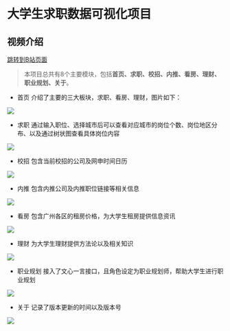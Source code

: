 # 大学生求职数据可视化项目

## 视频介绍
[跳转到B站页面](https://www.bilibili.com/video/BV1vJ4m1V7ip/?share_source=copy_web&vd_source=1ec1b980aaf2653d4c7b54f6d4acdd51)


> 本项目总共有8个主要模块，包括**首页、求职、校招、内推、看房、理财、职业规划、关于**。

* 首页 介绍了主要的三大板块，求职、看房、理财，图片如下：
<img src="https://raw.githubusercontent.com/ACE-wil/ACE-wil/data_visual_project/main/images/index.png">

* 求职 通过输入职位、选择城市后可以查看对应城市的岗位个数、岗位地区分布、以及通过树状图查看具体岗位内容
<img src="https://raw.githubusercontent.com/ACE-wil/ACE-wil/data_visual_project/main/images/requireJob.png">

* 校招 包含当前校招的公司及网申时间日历
<img src="https://raw.githubusercontent.com/ACE-wil/ACE-wil/data_visual_project/main/images/hiring.png">

* 内推 包含内推公司及内推职位链接等相关信息
<img src="https://raw.githubusercontent.com/ACE-wil/ACE-wil/data_visual_project/main/images/neitui.png">

* 看房 包含广州各区的租房价格，为大学生租房提供信息资讯
<img src="https://raw.githubusercontent.com/ACE-wil/ACE-wil/data_visual_project/main/images/findHouse.png">

* 理财 为大学生理财提供方法论以及相关知识
<img src="https://raw.githubusercontent.com/ACE-wil/ACE-wil/data_visual_project/main/images/licai.png">

* 职业规划 接入了文心一言接口，且角色设定为职业规划师，帮助大学生进行职业规划
<img src="https://raw.githubusercontent.com/ACE-wil/ACE-wil/data_visual_project/main/images/futureRegulation.png">

* 关于 记录了版本更新的时间以及版本号
<img src="https://raw.githubusercontent.com/ACE-wil/ACE-wil/data_visual_project/main/images/version.png">
